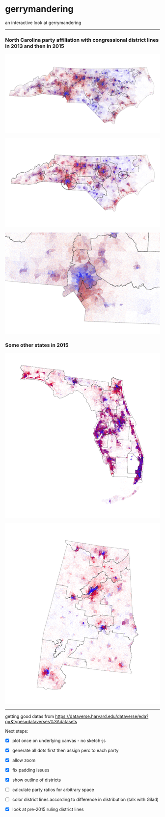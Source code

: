 # gerrymandering

an interactive look at gerrymandering

---

### North Carolina party affiliation with congressional district lines in 2013 and then in 2015

![gerrymandering](/img/nc-districts-2013.png?raw=true "NC Congressional Districts 2013")

![gerrymandering](/img/nc-districts-2015.png?raw=true "NC Congressional Districts 2015")

![gerrymandering](/img/charlotte.png?raw=true "Charlotte, NC with 2015 Congressional Districts")

### Some other states in 2015

![gerrymandering](/img/fl-districts-2015.png?raw=true "FL Congressional Districts 2015")

![gerrymandering](/img/al-districts-2015.png?raw=true "AL Congressional Districts 2015")

---

getting good datas from https://dataverse.harvard.edu/dataverse/eda?q=&types=dataverses%3Adatasets

Next steps:
 - [x] plot once on underlying canvas - no sketch-js
 - [x] generate all dots first then assign perc to each party
 - [x] allow zoom
 - [x] fix padding issues

 - [x] show outline of districts
 - [ ] calculate party ratios for arbitrary space
 - [ ] color district lines according to difference in distribution (talk with Gilad)
 - [x] look at pre-2015 ruling district lines
